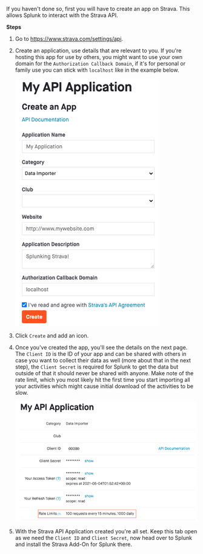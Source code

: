 If you haven't done so, first you will have to create an app on Strava. This allows Splunk to interact with the Strava API.

**Steps**

1. Go to <https://www.strava.com/settings/api>.
2. Create an application, use details that are relevant to you. If you're hosting this app for use by others, you might want to use your own domain for the `Authorization Callback Domain`, if it's for personal or family use you can stick with `localhost` like in the example below.

    ![Image](assets/img/strava-api.png)

3. Click `Create` and add an icon.
4. Once you've created the app, you'll see the details on the next page. The `Client ID` is the ID of your app and can be shared with others in case you want to collect their data as well (more about that in the next step), the `Client Secret` is required for Splunk to get the data but outside of that it should never be shared with anyone. Make note of the rate limit, which you most likely hit the first time you start importing all your activities which might cause initial download of the activities to be slow.

    ![Image](assets/img/my-api-application.png)

5. With the Strava API Application created you're all set. Keep this tab open as we need the `Client ID` and `Client Secret`, now head over to Splunk and install the Strava Add-On for Splunk there.